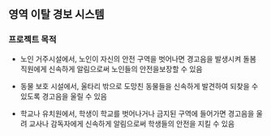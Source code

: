 ## 영역 이탈 경보 시스템

### 프로젝트 목적
* 노인 거주시설에서, 노인이 자신의 안전 구역을 벗어나면 경고음을 발생시켜 돌봄 직원에게 신속하게 알림으로써 노인들의 안전을보장할 수 있음

* 동물 보호 시설에서, 울타리 밖으로 도망친 동물들을 신속하게 발견하여 되찾을 수 있도록 경고음을 울릴 수 있음

* 학교나 유치원에서, 학생이 학교를 벗어나거나 금지된 구역에 들어가면 경고음을 울려 교사나 감독자에게 신속하게 알림으로써 학생들의 안전을 지킬 수 있음
